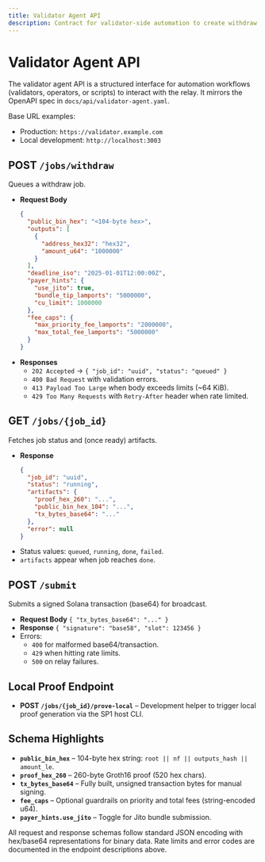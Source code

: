 ```yaml
---
title: Validator Agent API
description: Contract for validator-side automation to create withdraw jobs, fetch artifacts, and submit transactions.
---
```


# Validator Agent API

The validator agent API is a structured interface for automation workflows (validators, operators, or scripts) to interact with the relay. It mirrors the OpenAPI spec in `docs/api/validator-agent.yaml`.

Base URL examples:

- Production: `https://validator.example.com`
- Local development: `http://localhost:3003`

## POST `/jobs/withdraw`

Queues a withdraw job.

- **Request Body**
  ```json
  {
    "public_bin_hex": "<104-byte hex>",
    "outputs": [
      {
        "address_hex32": "hex32",
        "amount_u64": "1000000"
      }
    ],
    "deadline_iso": "2025-01-01T12:00:00Z",
    "payer_hints": {
      "use_jito": true,
      "bundle_tip_lamports": "5000000",
      "cu_limit": 1000000
    },
    "fee_caps": {
      "max_priority_fee_lamports": "2000000",
      "max_total_fee_lamports": "5000000"
    }
  }
  ```
- **Responses**
  - `202 Accepted` → `{ "job_id": "uuid", "status": "queued" }`
  - `400 Bad Request` with validation errors.
  - `413 Payload Too Large` when body exceeds limits (~64 KiB).
  - `429 Too Many Requests` with `Retry-After` header when rate limited.

## GET `/jobs/{job_id}`

Fetches job status and (once ready) artifacts.

- **Response**
  ```json
  {
    "job_id": "uuid",
    "status": "running",
    "artifacts": {
      "proof_hex_260": "...",
      "public_bin_hex_104": "...",
      "tx_bytes_base64": "..."
    },
    "error": null
  }
  ```
- Status values: `queued`, `running`, `done`, `failed`.
- `artifacts` appear when job reaches `done`.

## POST `/submit`

Submits a signed Solana transaction (base64) for broadcast.

- **Request Body** `{ "tx_bytes_base64": "..." }`
- **Response** `{ "signature": "base58", "slot": 123456 }`
- Errors:
  - `400` for malformed base64/transaction.
  - `429` when hitting rate limits.
  - `500` on relay failures.

## Local Proof Endpoint

- **POST `/jobs/{job_id}/prove-local`** – Development helper to trigger local proof generation via the SP1 host CLI.

## Schema Highlights

- **`public_bin_hex`** – 104-byte hex string: `root || nf || outputs_hash || amount_le`.
- **`proof_hex_260`** – 260-byte Groth16 proof (520 hex chars).
- **`tx_bytes_base64`** – Fully built, unsigned transaction bytes for manual signing.
- **`fee_caps`** – Optional guardrails on priority and total fees (string-encoded u64).
- **`payer_hints.use_jito`** – Toggle for Jito bundle submission.

All request and response schemas follow standard JSON encoding with hex/base64 representations for binary data. Rate limits and error codes are documented in the endpoint descriptions above.
